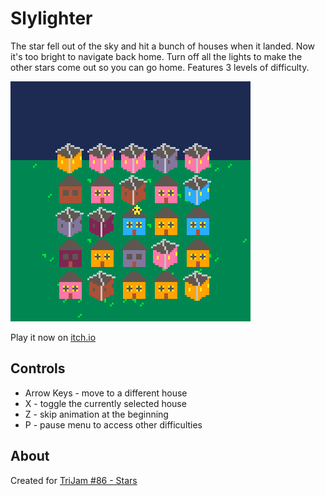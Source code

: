# Slylighter
The star fell out of the sky and hit a bunch of houses when it landed. Now it's too bright to navigate back home. Turn off all the lights to make the other stars come out so you can go home. Features 3 levels of difficulty.

![Star in the middle of 5x5 grid of houses](screenshots/gameplay.png)

Play it now on [itch.io](https://caterpillargames.itch.io/slylighter)

## Controls
* Arrow Keys - move to a different house
* X - toggle the currently selected house
* Z - skip animation at the beginning
* P - pause menu to access other difficulties

## About
Created for [TriJam #86 - Stars](https://itch.io/jam/trijam-86/rate/756301)
